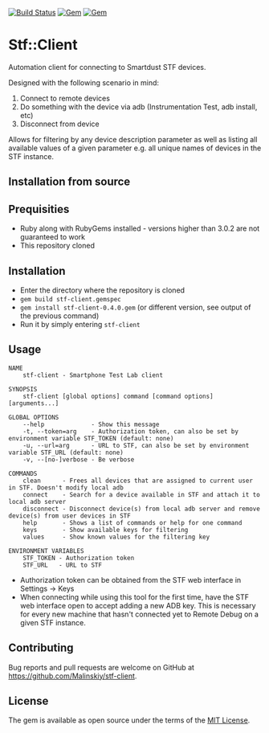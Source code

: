 [![Build Status](https://travis-ci.org/Malinskiy/stf-client.svg?branch=master)](https://travis-ci.org/Malinskiy/stf-client)
[![Gem](https://img.shields.io/gem/v/stf-client.svg)](https://rubygems.org/gems/stf-client)
[![Gem](https://img.shields.io/gem/dt/stf-client.svg)](https://rubygems.org/gems/stf-client)

# Stf::Client

Automation client for connecting to Smartdust STF devices.

Designed with the following scenario in mind:

1. Connect to remote devices
2. Do something with the device via adb (Instrumentation Test, adb install, etc)
3. Disconnect from device

Allows for filtering by any device description parameter
as well as listing all available values of a given parameter
e.g. all unique names of devices in the STF instance.

## Installation from source
## Prequisities

- Ruby along with RubyGems installed - versions higher than 3.0.2 are not guaranteed to work
- This repository cloned

## Installation
- Enter the directory where the repository is cloned
- ```gem build stf-client.gemspec```
- ```gem install stf-client-0.4.0.gem``` (or different version, see output of the previous command)
- Run it by simply entering ```stf-client``` 

## Usage

```
NAME
    stf-client - Smartphone Test Lab client

SYNOPSIS
    stf-client [global options] command [command options] [arguments...]

GLOBAL OPTIONS
    --help             - Show this message
    -t, --token=arg    - Authorization token, can also be set by environment variable STF_TOKEN (default: none)
    -u, --url=arg      - URL to STF, can also be set by environment variable STF_URL (default: none)
    -v, --[no-]verbose - Be verbose

COMMANDS
    clean      - Frees all devices that are assigned to current user in STF. Doesn't modify local adb
    connect    - Search for a device available in STF and attach it to local adb server
    disconnect - Disconnect device(s) from local adb server and remove device(s) from user devices in STF
    help       - Shows a list of commands or help for one command
    keys       - Show available keys for filtering
    values     - Show known values for the filtering key
    
ENVIRONMENT VARIABLES
    STF_TOKEN - Authorization token 
    STF_URL   - URL to STF 
```
- Authorization token can be obtained from the STF web interface in Settings -> Keys
- When connecting while using this tool for the first time, have the STF web interface open
to accept adding a new ADB key. This is necessary for every new machine that hasn't connected 
yet to Remote Debug on a given STF instance.

## Contributing

Bug reports and pull requests are welcome on GitHub at https://github.com/Malinskiy/stf-client.

## License

The gem is available as open source under the terms of the [MIT License](http://opensource.org/licenses/MIT).
